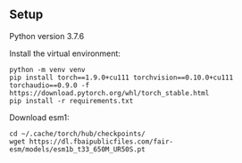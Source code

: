 ## Setup

Python version 3.7.6

Install the virtual environment:
```
python -m venv venv
pip install torch==1.9.0+cu111 torchvision==0.10.0+cu111 torchaudio==0.9.0 -f https://download.pytorch.org/whl/torch_stable.html
pip install -r requirements.txt
```

Download esm1:
```
cd ~/.cache/torch/hub/checkpoints/
wget https://dl.fbaipublicfiles.com/fair-esm/models/esm1b_t33_650M_UR50S.pt
```